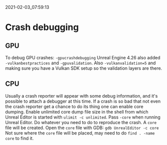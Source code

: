 2021-02-03_07:59:13

# Crash debugging

## GPU

To debug GPU crashes: `-gpucrashdebugging`
Unreal Engine 4.26 also added `-vulkanbestpractices` and `-gpuvalidation`.
Also `-vulkanvalidation=5` and making sure you have a Vulkan SDK setup so the validation layers are there.

## CPU

Usually a crash reporter will appear with some debug information, and it's possible to attach a debugger at this time.
If a crash is so bad that not even the crash reporter get a chance to do its thing one can enable core dumping.
Enable unlimited core dump file size in the shell from which Unreal Editor is started with `ulimit -c unlimited`.
Pass `-core` when running Unreal Editor.
Do whatever you need to do to reproduce the crash.
A `core` file will be created.
Open the `core` file with GDB: `gdb UnrealEditor -c core`
Not sure where the `core` file will be placed, may need to do `find . -name core` to find it.